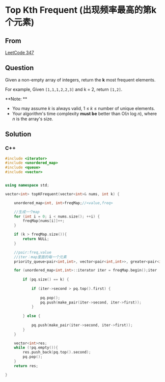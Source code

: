# Top Kth Frequent (出现频率最高的第k个元素)



## From

[LeetCode 347](https://leetcode.com/problems/top-k-frequent-elements/description/)



## Question

Given a non-empty array of integers, return the **k** most frequent elements.

For example,
Given `[1,1,1,2,2,3]` and k = 2, return `[1,2]`.

**Note: **

- You may assume *k* is always valid, 1 ≤ *k* ≤ number of unique elements.
- Your algorithm's time complexity **must be** better than O(*n* log *n*), where *n* is the array's size.



## Solution  

### C++

```c++
#include <iterator>
#include <unordered_map>
#include <queue>
#include <vector>


using namespace std;

vector<int> topKFrequent(vector<int>& nums, int k) {

    unordered_map<int, int>freqMap;//<value,freq>

    //生成一个map
    for (int i = 0; i < nums.size(); ++i) {
        freqMap[nums[i]]++;
    }

    if (k > freqMap.size()){
        return NULL;
    }

    //pair:freq,value
    //iter：map里面的每一个元素
    priority_queue<pair<int,int>, vector<pair<int,int>>, greater<pair<int,int>> > pq;

    for (unordered_map<int,int>::iterator iter = freqMap.begin();iter != freqMap.end(); iter++) {
        
        if (pq.size() == k) {
            
            if (iter->second > pq.top().first) {
                
                pq.pop();
                pq.push(make_pair(iter->second, iter->first));
            }
            
        } else {
            
            pq.push(make_pair(iter->second, iter->first));
        }
    }

    vector<int>res;
    while (!pq.empty()){
        res.push_back(pq.top().second);
        pq.pop();
    }
    return res;

}
```

